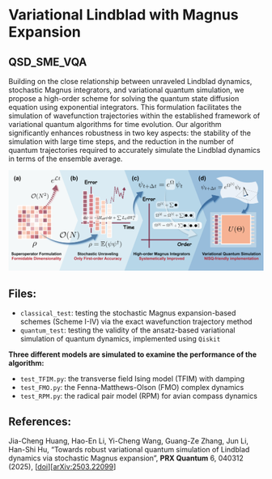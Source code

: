 # Variational Lindblad with Magnus Expansion

## QSD_SME_VQA

Building on the close relationship between unraveled Lindblad dynamics, stochastic
Magnus integrators, and variational quantum simulation, we propose a high-order scheme for solving the quantum
state diffusion equation using exponential integrators. This formulation facilitates the simulation of wavefunction
trajectories within the established framework of variational quantum algorithms for time evolution. Our
algorithm significantly enhances robustness in two key aspects: the stability of the simulation with large time
steps, and the reduction in the number of quantum trajectories required to accurately simulate the Lindblad dynamics
in terms of the ensemble average.

![Table of Contents](./plot_files/Illustration.png)

## Files:

- `classical_test`: testing the stochastic Magnus expansion-based schemes (Scheme I-IV) via the exact wavefunction trajectory method
- `quantum_test`: testing the validity of the ansatz-based variational simulation of quantum dynamics, implemented using `Qiskit`

**Three different models are simulated to examine the performance of the algorithm:**
- `test_TFIM.py`: the transverse field Ising model (TFIM) with damping
- `test_FMO.py`: the Fenna-Matthews-Olson (FMO) complex dynamics
- `test_RPM.py`: the radical pair model (RPM) for avian compass dynamics

## References:

Jia-Cheng Huang, Hao-En Li, Yi-Cheng Wang, Guang-Ze Zhang, Jun Li, Han-Shi Hu, “Towards robust variational quantum simulation of Lindblad dynamics via stochastic Magnus expansion”, **PRX Quantum** 6, 040312 (2025), [[doi](https://journals.aps.org/prxquantum/abstract/10.1103/yyln-q22s)][[arXiv:2503.22099](https://arxiv.org/abs/2503.22099)]

